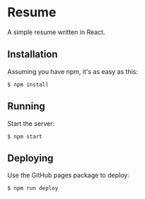 # Resume

A simple resume written in React.

## Installation

Assuming you have npm, it's as easy as this:

```shell
$ npm install
```

## Running

Start the server:

```shell
$ npm start
```

## Deploying

Use the GitHub pages package to deploy:

```shell
$ npm run deploy
```
